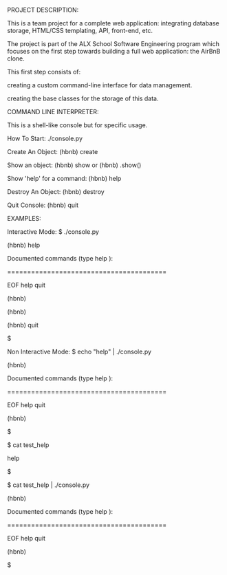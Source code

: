 PROJECT DESCRIPTION:

This is a team project for a complete web application: integrating database storage, HTML/CSS templating, API, front-end, etc.

The project is part of the ALX School Software Engineering program which focuses on the first step towards building a full web application: the AirBnB clone.

This first step consists of:

creating a custom command-line interface for data management.

creating the base classes for the storage of this data.

COMMAND LINE INTERPRETER:

This is a shell-like console but for specific usage.

How To Start: ./console.py

Create An Object: (hbnb) create

Show an object: (hbnb) show or (hbnb) .show()

Show 'help' for a command: (hbnb) help

Destroy An Object: (hbnb) destroy

Quit Console: (hbnb) quit

EXAMPLES:

Interactive Mode: $ ./console.py

(hbnb) help

Documented commands (type help ):

========================================

EOF help quit

(hbnb)

(hbnb)

(hbnb) quit

$

Non Interactive Mode: $ echo "help" | ./console.py

(hbnb)

Documented commands (type help ):

========================================

EOF help quit

(hbnb)

$

$ cat test_help

help

$

$ cat test_help | ./console.py

(hbnb)

Documented commands (type help ):

========================================

EOF help quit

(hbnb)

$
